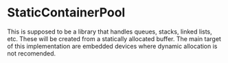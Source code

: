 # StaticContainerPool
This is supposed to be a library that handles queues, stacks, linked lists, etc. These will be created from a statically allocated buffer. The main target of this implementation are embedded devices where dynamic allocation is not recomended. 
